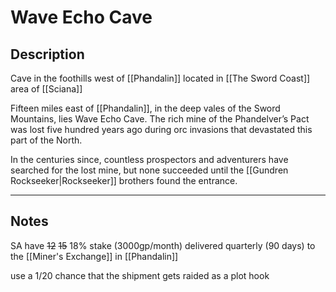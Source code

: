 # Wave Echo Cave
## Description
Cave in the foothills west of [[Phandalin]] located in [[The Sword Coast]] area of [[Sciana]]

Fifteen miles east of [[Phandalin]], in the deep vales of the Sword Mountains, lies Wave Echo Cave. The rich mine of the Phandelver’s Pact was lost five hundred years ago during orc invasions that devastated this part of the North.

In the centuries since, countless prospectors and adventurers have searched for the lost mine, but none succeeded until the [[Gundren Rockseeker|Rockseeker]] brothers found the entrance.
___
## Notes
SA have ~~12~~ ~~15~~ 18% stake (3000gp/month) delivered quarterly (90 days) to the [[Miner's Exchange]] in [[Phandalin]]

use a 1/20 chance that the shipment gets raided as a plot hook